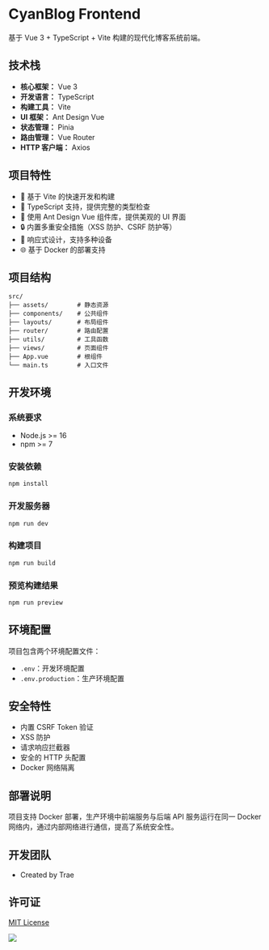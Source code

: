 # CyanBlog Frontend

基于 Vue 3 + TypeScript + Vite 构建的现代化博客系统前端。

## 技术栈

- **核心框架：** Vue 3
- **开发语言：** TypeScript
- **构建工具：** Vite
- **UI 框架：** Ant Design Vue
- **状态管理：** Pinia
- **路由管理：** Vue Router
- **HTTP 客户端：** Axios

## 项目特性

- 🚀 基于 Vite 的快速开发和构建
- 💪 TypeScript 支持，提供完整的类型检查
- 🎨 使用 Ant Design Vue 组件库，提供美观的 UI 界面
- 🔒 内置多重安全措施（XSS 防护、CSRF 防护等）
- 📱 响应式设计，支持多种设备
- 🌐 基于 Docker 的部署支持

## 项目结构

```plaintext
src/
├── assets/        # 静态资源
├── components/    # 公共组件
├── layouts/       # 布局组件
├── router/        # 路由配置
├── utils/         # 工具函数
├── views/         # 页面组件
├── App.vue        # 根组件
└── main.ts        # 入口文件
```

## 开发环境

### 系统要求

- Node.js >= 16
- npm >= 7

### 安装依赖

```bash
npm install
```

### 开发服务器

```bash
npm run dev
```

### 构建项目

```bash
npm run build
```

### 预览构建结果

```bash
npm run preview
```

## 环境配置

项目包含两个环境配置文件：

- `.env`：开发环境配置
- `.env.production`：生产环境配置

## 安全特性

- 内置 CSRF Token 验证
- XSS 防护
- 请求响应拦截器
- 安全的 HTTP 头配置
- Docker 网络隔离

## 部署说明

项目支持 Docker 部署，生产环境中前端服务与后端 API 服务运行在同一 Docker 网络内，通过内部网络进行通信，提高了系统安全性。

## 开发团队

- Created by Trae

## 许可证

[MIT License](LICENSE)


[<img src="https://www.go176.net/content/uploadfile/202309/b5111695853313.png"/>](https://awacode.top/lyxy)